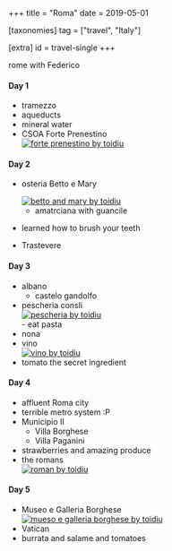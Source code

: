 +++
title = "Roma"
date = 2019-05-01

[taxonomies]
tag = ["travel", "Italy"]

[extra]
id = travel-single
+++

rome with Federico
<!-- more -->

#### Day 1
- tramezzo
- aqueducts
- mineral water
- CSOA Forte Prenestino
  <div class='pixels-photo is-height'>
  <a href='https://500px.com/photo/304129897/forte-prenestino-by-toidiu' alt='forte prenestino by toidiu' target=_blank" rel="noopener">
    <img src='https://drscdn.500px.org/photo/304129897/m%3D900/v2?user_id=72462251&webp=true&sig=cda518d0c9a51c53a87ceb3aa99b3ce4f7ccd776d099b219d47d023af9288c0d' alt='forte prenestino by toidiu'>
  </a>
  </div>

#### Day 2
- osteria Betto e Mary
  <div class='pixels-photo'>
  <a href='https://500px.com/photo/304173969/betto-and-mary-by-toidiu' alt='betto and mary by toidiu' target=_blank" rel="noopener">
    <img src='https://drscdn.500px.org/photo/304173969/m%3D900/v2?user_id=72462251&webp=true&sig=93da107d52c53cc8ea69b2bf83f2392a4f0399d972de4fd8bf20527538f9e258' alt='betto and mary by toidiu'>
  </a>
  </div>

  - amatrciana with guancile
- learned how to brush your teeth
- Trastevere

#### Day 3
- albano
  - castelo gandolfo
- pescheria consli
  <div class='pixels-photo'>
  <a href='https://500px.com/photo/304173969/pescheria-by-toidiu' alt='pescheria by toidiu' target=_blank" rel="noopener">
    <img src='https://drscdn.500px.org/photo/304499597/m%3D900/v2?user_id=72462251&webp=true&sig=328e4bd331b5640e687b6ea5211c3ec2bb5140a279fd4e43e3d1c6624e465178' alt='pescheria by toidiu'>
  </a>
  </div>
  - eat pasta
- nona
- vino
  <div class='pixels-photo'>
  <a href='https://500px.com/photo/304173969/vino-by-toidiu' alt='vino by toidiu' target=_blank" rel="noopener">
    <img src='https://drscdn.500px.org/photo/304500051/m%3D900/v2?user_id=72462251&webp=true&sig=41a8e9c4084fb325a4ef30f49a2125b00ef03dbe5e715402f123a3bb253e7dfc' alt='vino by toidiu'>
  </a>
  </div>
- tomato the secret ingredient

#### Day 4
- affluent Roma city
- terrible metro system :P
- Municipio II
  - Villa Borghese
  - Villa Paganini
- strawberries and amazing produce
- the romans
  <div class='pixels-photo'>
  <a href='https://500px.com/photo/304173969/roman-by-toidiu' alt='roman by toidiu' target=_blank" rel="noopener">
    <img src='https://drscdn.500px.org/photo/304500089/m%3D900/v2?user_id=72462251&webp=true&sig=fd3b3fd58d48095ffe2143be29dca7fc24ad9fa16b59ce71dbc758132458ba35' alt='roman by toidiu'>
  </a>
  </div>

#### Day 5
- Museo e Galleria Borghese
  <div class='pixels-photo is-large'>
  <a href='https://500px.com/photo/304173969/mueso-e-galleria-borghese-by-toidiu' alt='mueso e galleria borghese by toidiu' target=_blank" rel="noopener">
    <img src='https://drscdn.500px.org/photo/304500139/m%3D900/v2?user_id=72462251&webp=true&sig=9cc540d588e8f6a97bd752b0a13bb9c667dced6378af5e437875771ccacc2551' alt='mueso e galleria borghese by toidiu'>
  </a>
  </div>
- Vatican
- burrata and salame and tomatoes

